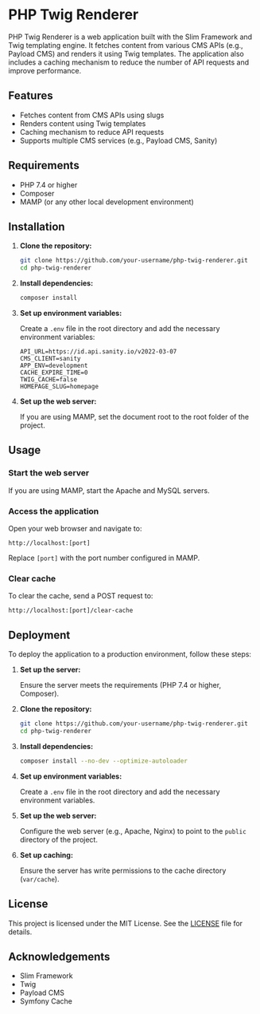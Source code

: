 # PHP Twig Renderer

PHP Twig Renderer is a web application built with the Slim Framework and Twig templating engine. It fetches content from various CMS APIs (e.g., Payload CMS) and renders it using Twig templates. The application also includes a caching mechanism to reduce the number of API requests and improve performance.

## Features

- Fetches content from CMS APIs using slugs
- Renders content using Twig templates
- Caching mechanism to reduce API requests
- Supports multiple CMS services (e.g., Payload CMS, Sanity)

## Requirements

- PHP 7.4 or higher
- Composer
- MAMP (or any other local development environment)

## Installation

1. **Clone the repository:**

   ```sh
   git clone https://github.com/your-username/php-twig-renderer.git
   cd php-twig-renderer
   ```

2. **Install dependencies:**

   ```sh
   composer install
   ```

3. **Set up environment variables:**

   Create a `.env` file in the root directory and add the necessary environment variables:

   ```env
   API_URL=https://id.api.sanity.io/v2022-03-07
   CMS_CLIENT=sanity
   APP_ENV=development
   CACHE_EXPIRE_TIME=0
   TWIG_CACHE=false
   HOMEPAGE_SLUG=homepage

   ```

4. **Set up the web server:**

   If you are using MAMP, set the document root to the root folder of the project.

## Usage

### Start the web server

If you are using MAMP, start the Apache and MySQL servers.

### Access the application

Open your web browser and navigate to:

```
http://localhost:[port]
```

Replace `[port]` with the port number configured in MAMP.

### Clear cache

To clear the cache, send a POST request to:

```
http://localhost:[port]/clear-cache
```

## Deployment

To deploy the application to a production environment, follow these steps:

1. **Set up the server:**

   Ensure the server meets the requirements (PHP 7.4 or higher, Composer).

2. **Clone the repository:**

   ```sh
   git clone https://github.com/your-username/php-twig-renderer.git
   cd php-twig-renderer
   ```

3. **Install dependencies:**

   ```sh
   composer install --no-dev --optimize-autoloader
   ```

4. **Set up environment variables:**

   Create a `.env` file in the root directory and add the necessary environment variables.

5. **Set up the web server:**

   Configure the web server (e.g., Apache, Nginx) to point to the `public` directory of the project.

6. **Set up caching:**

   Ensure the server has write permissions to the cache directory (`var/cache`).


## License

This project is licensed under the MIT License. See the [LICENSE](LICENSE) file for details.

## Acknowledgements

- Slim Framework
- Twig
- Payload CMS
- Symfony Cache
